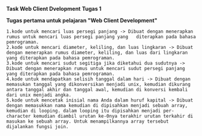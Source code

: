 **Task Web Client Dvelopment**
**Tugas 1**

**Tugas pertama untuk pelajaran "Web Client Development"**

    1.kode untuk mencari luas persegi panjang -> Dibuat dengan menerapkan rumus untuk mencari luas persegi panjang yang   diterapkan pada bahasa pemrograman.
    2.kode untuk mencari diameter, keliling, dan luas lingkaran -> Dibuat dengan menerapkan rumus diameter, keliling, dan luas dari lingkaran yang diterapkan pada bahasa pemrograman.
    3.kode untuk mencari sudut segitiga jika diketahui dua sudutnya -> Dibuat dengan menerapkan rumus untuk mencari sudut persegi panjang yang diterapkan pada bahasa pemrograman.
    4.kode untuk mendapatkan selisih tanggal dalam hari -> Dibuat dengan memasukan tanggal yang dikonversikan menjadi unix, kemudian dikurang antara tanggal akhir dan tanggal awal, kemudian di konversi kembali dari unix menjadi angka.
    5.kode untuk mencetak inisial nama Anda dalam huruf kapital -> Dibuat dengan memasukkan nama kemudian di dipisahkan menjadi sebuah array, kemudian di looping. dalam looping itu dipisahkan menjadi per-character kemudian diambil urutan ke-0nya terakhir urutan terkahir di masukan ke sebuah array. Untuk menampilkannya array tersebut dijalankan fungsi join.


